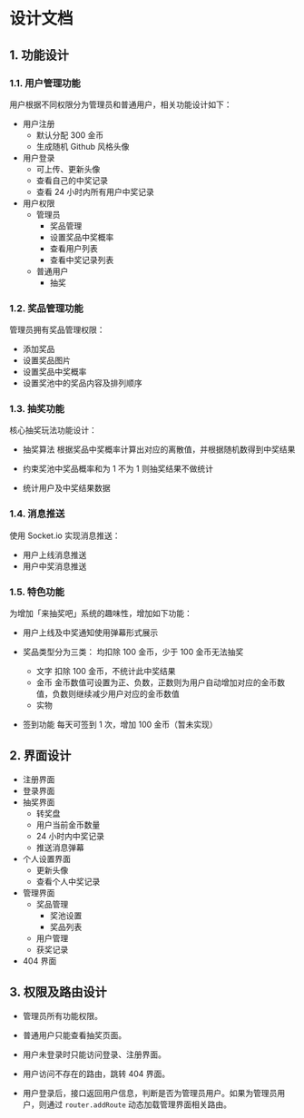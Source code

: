 # 设计文档

## 1. 功能设计

### 1.1. 用户管理功能

用户根据不同权限分为管理员和普通用户，相关功能设计如下：

- 用户注册
  - 默认分配 300 金币
  - 生成随机 Github 风格头像
- 用户登录
  - 可上传、更新头像
  - 查看自己的中奖记录
  - 查看 24 小时内所有用户中奖记录
- 用户权限
  - 管理员
    - 奖品管理
    - 设置奖品中奖概率
    - 查看用户列表
    - 查看中奖记录列表
  - 普通用户
    - 抽奖

### 1.2. 奖品管理功能

管理员拥有奖品管理权限：

- 添加奖品
- 设置奖品图片
- 设置奖品中奖概率
- 设置奖池中的奖品内容及排列顺序

### 1.3. 抽奖功能

核心抽奖玩法功能设计：

- 抽奖算法
  根据奖品中奖概率计算出对应的离散值，并根据随机数得到中奖结果

- 约束奖池中奖品概率和为 1
  不为 1 则抽奖结果不做统计

- 统计用户及中奖结果数据

### 1.4. 消息推送

使用 Socket.io 实现消息推送：

- 用户上线消息推送
- 用户中奖消息推送

### 1.5. 特色功能

为增加「来抽奖吧」系统的趣味性，增加如下功能：

- 用户上线及中奖通知使用弹幕形式展示
- 奖品类型分为三类：
  均扣除 100 金币，少于 100 金币无法抽奖

  - 文字
    扣除 100 金币，不统计此中奖结果
  - 金币
    金币数值可设置为正、负数，正数则为用户自动增加对应的金币数值，负数则继续减少用户对应的金币数值
  - 实物

- 签到功能
  每天可签到 1 次，增加 100 金币（暂未实现）

## 2. 界面设计

- 注册界面
- 登录界面
- 抽奖界面
  - 转奖盘
  - 用户当前金币数量
  - 24 小时内中奖记录
  - 推送消息弹幕
- 个人设置界面
  - 更新头像
  - 查看个人中奖记录
- 管理界面
  - 奖品管理
    - 奖池设置
    - 奖品列表
  - 用户管理
  - 获奖记录
- 404 界面

## 3. 权限及路由设计

- 管理员所有功能权限。

- 普通用户只能查看抽奖页面。

- 用户未登录时只能访问登录、注册界面。

- 用户访问不存在的路由，跳转 404 界面。

- 用户登录后，接口返回用户信息，判断是否为管理员用户。如果为管理员用户，则通过 `router.addRoute` 动态加载管理界面相关路由。
